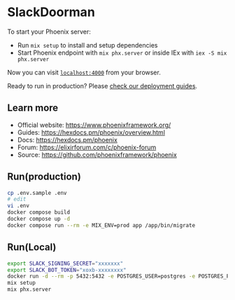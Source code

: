 # SlackDoorman

To start your Phoenix server:

  * Run `mix setup` to install and setup dependencies
  * Start Phoenix endpoint with `mix phx.server` or inside IEx with `iex -S mix phx.server`

Now you can visit [`localhost:4000`](http://localhost:4000) from your browser.

Ready to run in production? Please [check our deployment guides](https://hexdocs.pm/phoenix/deployment.html).

## Learn more

  * Official website: https://www.phoenixframework.org/
  * Guides: https://hexdocs.pm/phoenix/overview.html
  * Docs: https://hexdocs.pm/phoenix
  * Forum: https://elixirforum.com/c/phoenix-forum
  * Source: https://github.com/phoenixframework/phoenix

## Run(production)

```bash
cp .env.sample .env
# edit
vi .env
docker compose build
docker compose up -d
docker compose run --rm -e MIX_ENV=prod app /app/bin/migrate
```

## Run(Local)

```bash
export SLACK_SIGNING_SECRET="xxxxxxx"
export SLACK_BOT_TOKEN="xoxb-xxxxxxxx"
docker run -d --rm -p 5432:5432 -e POSTGRES_USER=postgres -e POSTGRES_PASSWORD=postgres postgres
mix setup
mix phx.server
```
